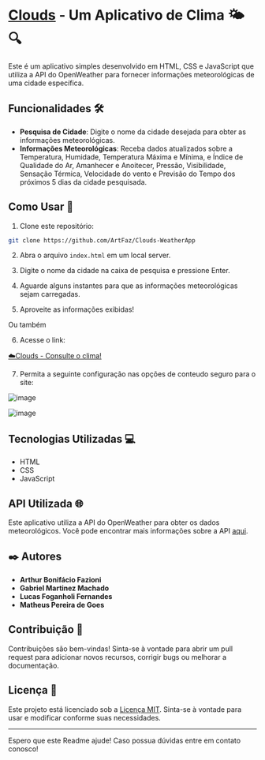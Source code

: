 # [Clouds](https://clouds-clima.netlify.app/#/current-location) - Um Aplicativo de Clima 🌤️🔍

Este é um aplicativo simples desenvolvido em HTML, CSS e JavaScript que utiliza a API do OpenWeather para fornecer informações meteorológicas de uma cidade específica.

## Funcionalidades 🛠️

- **Pesquisa de Cidade**: Digite o nome da cidade desejada para obter as informações meteorológicas.
- **Informações Meteorológicas**: Receba dados atualizados sobre a Temperatura, Humidade, Temperatura Máxima e Mínima, e Índice de Qualidade do Ar, Amanhecer e Anoitecer, Pressão, Visibilidade, Sensação Térmica, Velocidade do vento e Previsão do Tempo dos próximos 5 dias da cidade pesquisada.

## Como Usar 🚀

1. Clone este repositório:

```bash
git clone https://github.com/ArtFaz/Clouds-WeatherApp
```

2. Abra o arquivo `index.html` em um local server.

3. Digite o nome da cidade na caixa de pesquisa e pressione Enter.

4. Aguarde alguns instantes para que as informações meteorológicas sejam carregadas.

5. Aproveite as informações exibidas!

Ou também

6. Acesse o link:

[☁️Clouds - Consulte o clima!](https://clouds-clima.netlify.app/#/current-location)

7. Permita a seguinte configuração nas opções de conteudo seguro para o site:

![image](https://github.com/ArtFaz/Clouds-WeatherApp/assets/159386101/44b965bd-e7f3-4788-9b95-5858660822cc)

![image](https://github.com/ArtFaz/Clouds-WeatherApp/assets/159386101/852d39e2-c710-4fad-a795-7ae814d04bcc)



## Tecnologias Utilizadas 💻

- HTML
- CSS
- JavaScript

## API Utilizada 🌐

Este aplicativo utiliza a API do OpenWeather para obter os dados meteorológicos. Você pode encontrar mais informações sobre a API [aqui](https://openweathermap.org/api).

## ✒️ Autores

* **Arthur Bonifácio Fazioni**
* **Gabriel Martinez Machado**
* **Lucas Foganholi Fernandes**
* **Matheus Pereira de Goes**




## Contribuição 🤝

Contribuições são bem-vindas! Sinta-se à vontade para abrir um pull request para adicionar novos recursos, corrigir bugs ou melhorar a documentação.

## Licença 📝

Este projeto está licenciado sob a [Licença MIT](https://opensource.org/licenses/MIT). Sinta-se à vontade para usar e modificar conforme suas necessidades.

---

Espero que este Readme ajude! Caso possua dúvidas entre em contato conosco!
